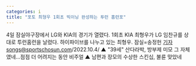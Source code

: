 ```yaml
---
categories: i
title: "포토 최형우 1회초 빅이닝 완성하는 투런 홈런포"
---
```

4일 잠실야구장에서 LG와 KIA의 경기가 열렸다. 1회초 KIA 최형우가 LG 임찬규를 상대로 투런홈런을 날렸다. 하이파이브를 나누고 있는 최형우. 잠실=송정헌 기자songs@sportschosun.com/2022.10.4/  ▲ "39세" 산다라박, 방부제 미모 그 자체였네...점점 더 어려지는 동안 비주얼 ▲ 남편과 장모의 수상한 스킨십, 불륜 맞았네